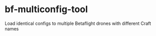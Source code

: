 # bf-multiconfig-tool
Load identical configs to multiple Betaflight drones with different Craft names
